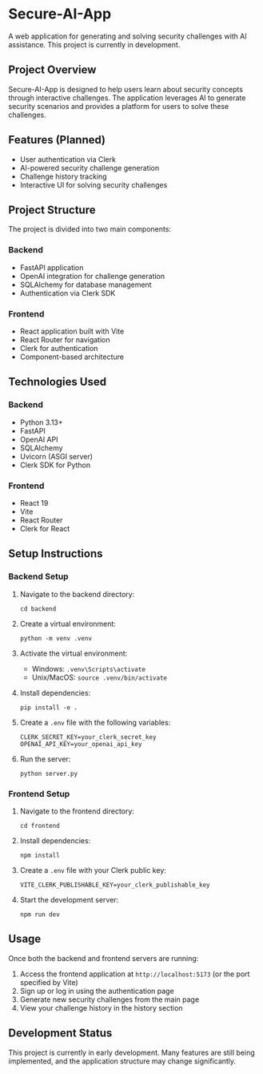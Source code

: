 # Secure-AI-App

A web application for generating and solving security challenges with AI assistance. This project is currently in development.

## Project Overview

Secure-AI-App is designed to help users learn about security concepts through interactive challenges. The application leverages AI to generate security scenarios and provides a platform for users to solve these challenges.

## Features (Planned)

- User authentication via Clerk
- AI-powered security challenge generation
- Challenge history tracking
- Interactive UI for solving security challenges

## Project Structure

The project is divided into two main components:

### Backend

- FastAPI application
- OpenAI integration for challenge generation
- SQLAlchemy for database management
- Authentication via Clerk SDK

### Frontend

- React application built with Vite
- React Router for navigation
- Clerk for authentication
- Component-based architecture

## Technologies Used

### Backend
- Python 3.13+
- FastAPI
- OpenAI API
- SQLAlchemy
- Uvicorn (ASGI server)
- Clerk SDK for Python

### Frontend
- React 19
- Vite
- React Router
- Clerk for React

## Setup Instructions

### Backend Setup

1. Navigate to the backend directory:
   ```
   cd backend
   ```

2. Create a virtual environment:
   ```
   python -m venv .venv
   ```

3. Activate the virtual environment:
   - Windows: `.venv\Scripts\activate`
   - Unix/MacOS: `source .venv/bin/activate`

4. Install dependencies:
   ```
   pip install -e .
   ```

5. Create a `.env` file with the following variables:
   ```
   CLERK_SECRET_KEY=your_clerk_secret_key
   OPENAI_API_KEY=your_openai_api_key
   ```

6. Run the server:
   ```
   python server.py
   ```

### Frontend Setup

1. Navigate to the frontend directory:
   ```
   cd frontend
   ```

2. Install dependencies:
   ```
   npm install
   ```

3. Create a `.env` file with your Clerk public key:
   ```
   VITE_CLERK_PUBLISHABLE_KEY=your_clerk_publishable_key
   ```

4. Start the development server:
   ```
   npm run dev
   ```

## Usage

Once both the backend and frontend servers are running:

1. Access the frontend application at `http://localhost:5173` (or the port specified by Vite)
2. Sign up or log in using the authentication page
3. Generate new security challenges from the main page
4. View your challenge history in the history section

## Development Status

This project is currently in early development. Many features are still being implemented, and the application structure may change significantly.

